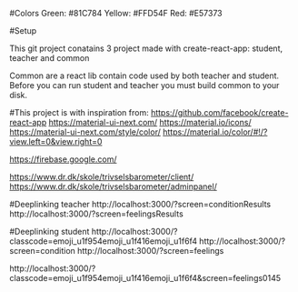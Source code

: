 
#Colors
  Green:  #81C784
  Yellow: #FFD54F
  Red:    #E57373

#Setup

This git project conatains 3 project made with create-react-app: student, teacher and common

Common are a react lib contain code used by both teacher and student. Before you can run student and teacher you must build common to your disk. 

#This project is with inspiration from:
https://github.com/facebook/create-react-app
https://material-ui-next.com/
https://material.io/icons/
https://material-ui-next.com/style/color/
https://material.io/color/#!/?view.left=0&view.right=0

https://firebase.google.com/

https://www.dr.dk/skole/trivselsbarometer/client/
https://www.dr.dk/skole/trivselsbarometer/adminpanel/


#Deeplinking teacher
http://localhost:3000/?screen=conditionResults
http://localhost:3000/?screen=feelingsResults

#Deeplinking student
http://localhost:3000/?classcode=emoji_u1f954emoji_u1f416emoji_u1f6f4
http://localhost:3000/?screen=condition
http://localhost:3000/?screen=feelings

http://localhost:3000/?classcode=emoji_u1f954emoji_u1f416emoji_u1f6f4&screen=feelings0145
